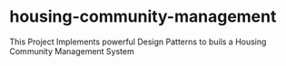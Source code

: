 # housing-community-management
This Project Implements powerful Design Patterns to buils a Housing Community Management System
